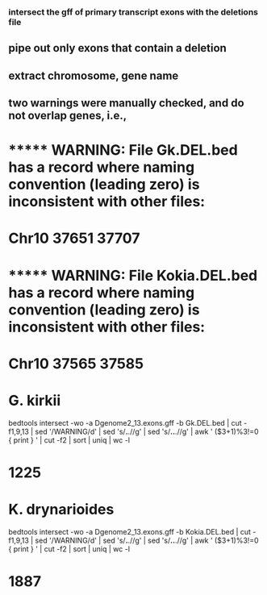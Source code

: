 



### intersect the gff of primary transcript exons with the deletions file
## pipe out only exons that contain a deletion
## extract chromosome, gene name 
## two warnings were manually checked, and do not overlap genes, i.e.,
# ***** WARNING: File Gk.DEL.bed has a record where naming convention (leading zero) is inconsistent with other files:
# Chr10   37651   37707
# ***** WARNING: File Kokia.DEL.bed has a record where naming convention (leading zero) is inconsistent with other files:
# Chr10   37565   37585


# G. kirkii
bedtools intersect -wo -a Dgenome2_13.exons.gff -b Gk.DEL.bed | cut -f1,9,13 | sed '/WARNING/d' | sed 's/__.__.//g' | sed 's/__..__.//g' | awk ' ($3+1)%3!=0 { print } ' | cut -f2 | sort | uniq | wc -l
# 1225


# K. drynarioides
bedtools intersect -wo -a Dgenome2_13.exons.gff -b Kokia.DEL.bed | cut -f1,9,13 | sed '/WARNING/d' | sed 's/__.__.//g' | sed 's/__..__.//g' | awk ' ($3+1)%3!=0 { print } ' | cut -f2 | sort | uniq | wc -l
# 1887

